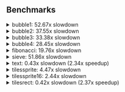 ## Benchmarks

<details><summary>bubble1: 52.67x slowdown</summary>
<table>
<tr><th>Native</th><th>ABC</th></tr>
<tr><td>Cycles: 34714</td><td>Cycles: 1828547</td></tr>
<tr>
<td>

```c
#include <stdint.h>

using u8 = uint8_t;
using i8 = int8_t;

inline void debug_break() { asm volatile("break\n"); }

i8 A[64];

int main()
{
    for(u8 i = 0; i < 64; i = i + 1)
        A[i] = 64 - i;

    debug_break();
    
    u8 n = 64;
    while(n > 1)
    {
        u8 n2 = 0;
        for(u8 i = 1; i < n; i = i + 1)
        {
            i8& a = A[i - 1];
            i8& b = A[i];
            if(a > b)
            {
                i8 t = a;
                a = b;
                b = t;
                n2 = i;
            }
        }
        n = n2;
    }

    debug_break();
}

```

</td>
<td>

```c
i8[64] A;

void main()
{
    for(u8 i = 0; i < len(A); ++i)
        A[i] = len(A) - i;

    $debug_break();
    
    u8 n = len(A);
    while(n > 1)
    {
        u8 n2 = 0;
        for(u8 i = 1; i < n; ++i)
        {
            i8& a = A[u8(i - 1)];
            i8& b = A[i];
            if(a > b)
            {
                i8 t = a;
                a = b;
                b = t;
                n2 = i;
            }
        }
        n = n2;
    }

    $debug_break();
}

```

</td>
</tr>
</table>
</details>

<details><summary>bubble2: 37.55x slowdown</summary>
<table>
<tr><th>Native</th><th>ABC</th></tr>
<tr><td>Cycles: 52858</td><td>Cycles: 1984729</td></tr>
<tr>
<td>

```c
#include <stdint.h>

using u8 = uint8_t;
using i16 = int16_t;

inline void debug_break() { asm volatile("break\n"); }

i16 A[64];

int main()
{
    for(u8 i = 0; i < 64; i = i + 1)
        A[i] = 64 - i;

    debug_break();
    
    u8 n = 64;
    while(n > 1)
    {
        u8 n2 = 0;
        for(u8 i = 1; i < n; i = i + 1)
        {
            i16& a = A[i - 1];
            i16& b = A[i];
            if(a > b)
            {
                i16 t = a;
                a = b;
                b = t;
                n2 = i;
            }
        }
        n = n2;
    }

    debug_break();
}

```

</td>
<td>

```c
i16[64] A;

void main()
{
    for(u8 i = 0; i < len(A); ++i)
        A[i] = len(A) - i;

    $debug_break();
    
    u8 n = len(A);
    while(n > 1)
    {
        u8 n2 = 0;
        for(u8 i = 1; i < n; ++i)
        {
            i16& a = A[u8(i - 1)];
            i16& b = A[i];
            if(a > b)
            {
                i16 t = a;
                a = b;
                b = t;
                n2 = i;
            }
        }
        n = n2;
    }

    $debug_break();
}

```

</td>
</tr>
</table>
</details>

<details><summary>bubble3: 33.38x slowdown</summary>
<table>
<tr><th>Native</th><th>ABC</th></tr>
<tr><td>Cycles: 71002</td><td>Cycles: 2370049</td></tr>
<tr>
<td>

```c
#include <stdint.h>

using u8 = uint8_t;
using i24 = __int24;

inline void debug_break() { asm volatile("break\n"); }

i24 A[64];

int main()
{
    for(u8 i = 0; i < 64; i = i + 1)
        A[i] = 64 - i;

    debug_break();
    
    u8 n = 64;
    while(n > 1)
    {
        u8 n2 = 0;
        for(u8 i = 1; i < n; i = i + 1)
        {
            i24& a = A[i - 1];
            i24& b = A[i];
            if(a > b)
            {
                i24 t = a;
                a = b;
                b = t;
                n2 = i;
            }
        }
        n = n2;
    }

    debug_break();
}

```

</td>
<td>

```c
i24[64] A;

void main()
{
    for(u8 i = 0; i < len(A); ++i)
        A[i] = len(A) - i;

    $debug_break();
    
    u8 n = len(A);
    while(n > 1)
    {
        u8 n2 = 0;
        for(u8 i = 1; i < n; ++i)
        {
            i24& a = A[u8(i - 1)];
            i24& b = A[i];
            if(a > b)
            {
                i24 t = a;
                a = b;
                b = t;
                n2 = i;
            }
        }
        n = n2;
    }

    $debug_break();
}

```

</td>
</tr>
</table>
</details>

<details><summary>bubble4: 28.45x slowdown</summary>
<table>
<tr><th>Native</th><th>ABC</th></tr>
<tr><td>Cycles: 89146</td><td>Cycles: 2536311</td></tr>
<tr>
<td>

```c
#include <stdint.h>

using u8 = uint8_t;
using i32 = int32_t;

inline void debug_break() { asm volatile("break\n"); }

i32 A[64];

int main()
{
    for(u8 i = 0; i < 64; i = i + 1)
        A[i] = 64 - i;

    debug_break();
    
    u8 n = 64;
    while(n > 1)
    {
        u8 n2 = 0;
        for(u8 i = 1; i < n; i = i + 1)
        {
            i32& a = A[i - 1];
            i32& b = A[i];
            if(a > b)
            {
                i32 t = a;
                a = b;
                b = t;
                n2 = i;
            }
        }
        n = n2;
    }

    debug_break();
}

```

</td>
<td>

```c
i32[64] A;

void main()
{
    for(u8 i = 0; i < len(A); ++i)
        A[i] = len(A) - i;

    $debug_break();
    
    u8 n = len(A);
    while(n > 1)
    {
        u8 n2 = 0;
        for(u8 i = 1; i < n; ++i)
        {
            i32& a = A[u8(i - 1)];
            i32& b = A[i];
            if(a > b)
            {
                i32 t = a;
                a = b;
                b = t;
                n2 = i;
            }
        }
        n = n2;
    }

    $debug_break();
}

```

</td>
</tr>
</table>
</details>

<details><summary>fibonacci: 19.76x slowdown</summary>
<table>
<tr><th>Native</th><th>ABC</th></tr>
<tr><td>Cycles: 87831</td><td>Cycles: 1735943</td></tr>
<tr>
<td>

```c
#include <stdint.h>

uint16_t fib(uint8_t n)
{
    if(n <= 1) return n;
    return fib(n - 1) + fib(n - 2);
}

volatile uint16_t f;

int main()
{
    asm volatile("break\n");
    f = fib(16);
    asm volatile("break\n");
}

```

</td>
<td>

```c
u16 fib(u8 n)
{
    if(n <= 1) return n;
    return fib(n - 1) + fib(n - 2);
}

u16 f;

void main()
{
    $debug_break();
    f = fib(16);
    $debug_break();
}

```

</td>
</tr>
</table>
</details>

<details><summary>sieve: 51.86x slowdown</summary>
<table>
<tr><th>Native</th><th>ABC</th></tr>
<tr><td>Cycles: 1805</td><td>Cycles: 93602</td></tr>
<tr>
<td>

```c
#include <stdint.h>

using u8 = uint8_t;

inline void debug_break() { asm volatile("break\n"); }

constexpr u8 SQRT_N = 10;
constexpr u8 N = SQRT_N * SQRT_N;
bool A[N];

int main()
{
    debug_break();
    
    for(u8 i = 0; i < N; ++i)
        A[i] = true;
    for(u8 i = 2; i < SQRT_N; ++i)
    {
        if(A[i])
            for(u8 j = i * i; j < N; j += i)
                A[j] = false;
    }
    
    debug_break();
}

```

</td>
<td>

```c
constexpr u8 SQRT_N = 10;
constexpr u8 N = SQRT_N * SQRT_N;
bool[N] A;

void main()
{
    $debug_break();
    
    for(u8 i = 0; i < N; ++i)
        A[i] = true;
    for(u8 i = 2; i < SQRT_N; ++i)
    {
        if(A[i])
            for(u8 j = i * i; j < N; j += i)
                A[j] = false;
    }

    $debug_break();
}

```

</td>
</tr>
</table>
</details>

<details><summary>text: 0.43x slowdown (2.34x speedup)</summary>
<table>
<tr><th>Native</th><th>ABC</th></tr>
<tr><td>Cycles: 209543</td><td>Cycles: 89430</td></tr>
<tr>
<td>

```c
#include <Arduboy2.h>

Arduboy2 a;

void setup()
{
    a.boot();
}

void loop()
{
    asm volatile("break\n");

    a.setCursor(0, 0);
    a.print(F("Running: "));
    a.print(millis() / 1000);
    a.print(F(" seconds"));
    a.setCursor(0, 9);
    a.print(F("the quick brown fox\njumps over the lazy\ndog"));
    a.setCursor(0, 36);
    a.print(F("THE QUICK BROWN FOX\nJUMPS OVER THE LAZY\nDOG"));

    asm volatile("break\n");
}

```

</td>
<td>

```c
constexpr font f = font{ 8 "font6x8.ttf" };

void main()
{
    $debug_break();
    
    $draw_textf(0, 0, f, "Running: %u seconds", $millis() / 1000);
    $draw_text_P(0, 9, f, "the quick brown fox\njumps over the lazy\ndog");
    $draw_text_P(0, 36, f, "THE QUICK BROWN FOX\nJUMPS OVER THE LAZY\nDOG");
    
    $debug_break();
}

```

</td>
</tr>
</table>
</details>

<details><summary>tilessprite: 4.47x slowdown</summary>
<table>
<tr><th>Native</th><th>ABC</th></tr>
<tr><td>Cycles: 44482</td><td>Cycles: 198643</td></tr>
<tr>
<td>

```c
#include <stdint.h>
#include <Arduboy2.h>

using u8 = uint8_t;

inline void debug_break() { asm volatile("break\n"); }

static constexpr uint8_t SPRITE[] PROGMEM = {
    8, 8,
    0x3c, 0x7e, 0xdb, 0xbf, 0xbf, 0xdb, 0x7e, 0x3c
};

int main()
{
    // for accurate comparison, prevent inlining with extra call here
    // presumably real games would not have a single call to drawOverwrite
    Sprites::drawOverwrite(0, 0, SPRITE, 0);

    debug_break();
    
    bool color = false;
    for(u8 y = 0; y < 8; y = y + 1)
    {
        for(u8 x = 0; x < 16; x = x + 1)
        {
            Sprites::drawOverwrite(x * 8, y * 8, SPRITE, 0);
        }
    }

    debug_break();
}

```

</td>
<td>

```c
constexpr sprites SPRITE = sprites{
    8x8
    ..XXXX..
    .XXXXXX.
    XX.XX.XX
    XXXXXXXX
    XXXXXXXX
    XX.XX.XX
    .XX..XX.
    ..XXXX..
};

void main()
{
    
    $debug_break();
    
    for(u8 y = 0; y < 8; ++y)
    {
        for(u8 x = 0; x < 16; ++x)
        {
            $draw_sprite(
                u8(x * 8), u8(y * 8), SPRITE, 0);
        }
    }

    $debug_break();
}

```

</td>
</tr>
</table>
</details>

<details><summary>tilessprite16: 2.44x slowdown</summary>
<table>
<tr><th>Native</th><th>ABC</th></tr>
<tr><td>Cycles: 26978</td><td>Cycles: 65893</td></tr>
<tr>
<td>

```c
#include <stdint.h>
#include <Arduboy2.h>

using u8 = uint8_t;

inline void debug_break() { asm volatile("break\n"); }

static constexpr uint8_t SPRITE[] PROGMEM = {
    16, 16,
    0xff, 0xff, 0xff, 0xff, 0xff, 0xff, 0xff, 0xff,
    0x00, 0x00, 0x00, 0x00, 0x00, 0x00, 0x00, 0x00,
    0xff, 0xff, 0xff, 0xff, 0xff, 0xff, 0xff, 0xff,
    0x00, 0x00, 0x00, 0x00, 0x00, 0x00, 0x00, 0x00,
};

int main()
{
    // for accurate comparison, prevent inlining with extra call here
    // presumably real games would not have a single call to drawOverwrite
    Sprites::drawOverwrite(0, 0, SPRITE, 0);

    debug_break();
    
    bool color = false;
    for(u8 y = 0; y < 4; y = y + 1)
    {
        for(u8 x = 0; x < 8; x = x + 1)
        {
            Sprites::drawOverwrite(x * 16, y * 16, SPRITE, 0);
        }
    }

    debug_break();
}

```

</td>
<td>

```c
constexpr sprites SPRITE = sprites{
    16x16
    XXXXXXXX........
    XXXXXXXX........
    XXXXXXXX........
    XXXXXXXX........
    XXXXXXXX........
    XXXXXXXX........
    XXXXXXXX........
    XXXXXXXX........
    ........XXXXXXXX
    ........XXXXXXXX
    ........XXXXXXXX
    ........XXXXXXXX
    ........XXXXXXXX
    ........XXXXXXXX
    ........XXXXXXXX
    ........XXXXXXXX
};

void main()
{
    $debug_break();
    
    for(u8 y = 0; y < 4; ++y)
    {
        for(u8 x = 0; x < 8; ++x)
        {
            $draw_sprite(
                u8(x * 16), u8(y * 16), SPRITE, 0);
        }
    }

    $debug_break();
}

```

</td>
</tr>
</table>
</details>

<details><summary>tilesrect: 0.42x slowdown (2.37x speedup)</summary>
<table>
<tr><th>Native</th><th>ABC</th></tr>
<tr><td>Cycles: 257725</td><td>Cycles: 108794</td></tr>
<tr>
<td>

```c
#include <stdint.h>
#include <Arduboy2.h>

using u8 = uint8_t;

inline void debug_break() { asm volatile("break\n"); }

int main()
{

    debug_break();
    
    bool color = false;
    for(u8 y = 0; y < 8; y = y + 1)
    {
        for(u8 x = 0; x < 16; x = x + 1)
        {
            Arduboy2::fillRect(x * 8, y * 8, 8, 8, color);
            color = !color;
        }
        color = !color;
    }

    debug_break();
}

```

</td>
<td>

```c
void main()
{
    
    $debug_break();
    
    bool color = false;
    for(u8 y = 0; y < 8; y += 1)
    {
        for(u8 x = 0; x < 16; x += 1)
        {
            $draw_filled_rect(
                u8(x * 8), u8(y * 8), 8, 8, color);
            color = !color;
        }
        color = !color;
    }

    $debug_break();
}

```

</td>
</tr>
</table>
</details>

